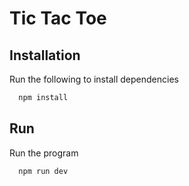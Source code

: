 # Tic Tac Toe

## Installation

Run the following to install dependencies

```bash
  npm install
```

## Run

Run the program

```bash
  npm run dev
```
